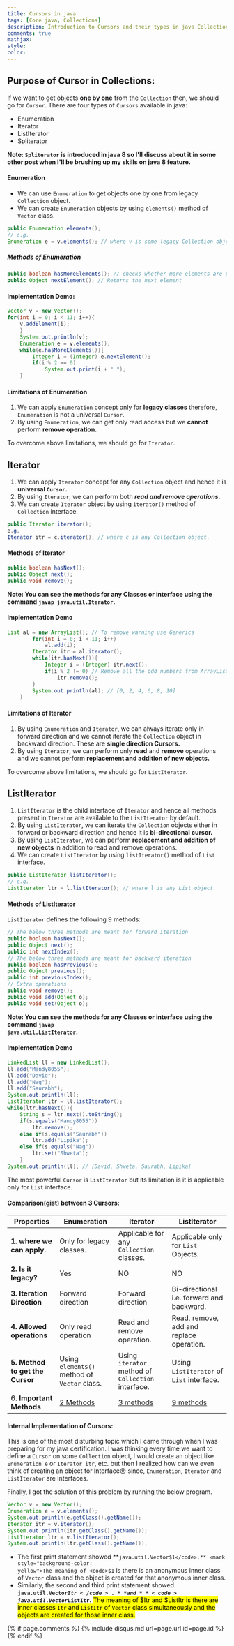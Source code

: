 ```yaml
---
title: Cursors in java
tags: [Core java, Collections]
description: Introduction to Cursors and their types in java Collections framework.
comments: true
mathjax:
style:
color:
---
```


## Purpose of Cursor in Collections:

If we want to get objects **one by one** from the `Collection` then, we should go for `Cursor`. There are four types of `Cursors` available in java:
- Enumeration
- Iterator
- ListIterator
- Spliterator

**Note: `Spliterator` is introduced in java 8 so I'll discuss about it in some other post when I'll be brushing up my skills on java 8 feature.**

#### Enumeration

- We can use `Enumeration` to get objects one by one from legacy `Collection` object.
- We can create `Enumeration` objects by using <code>elements()</code> method of `Vector` class.

```java
public Enumeration elements();
// e.g.
Enumeration e = v.elements(); // where v is some legacy Collection object
```

##### Methods of Enumeration

```java
public boolean hasMoreElements(); // checks whether more elements are present in the Collection.
public Object nextElement(); // Returns the next element
```

#### Implementation Demo:

```java
Vector v = new Vector();
for(int i = 0; i < 11; i++){
    v.addElement(i);
    }
    System.out.println(v);
    Enumeration e = v.elements();
    while(e.hasMoreElements()){
        Integer i = (Integer) e.nextElement();
        if(i % 2 == 0)
            System.out.print(i + " ");
    }
```

#### Limitations of Enumeration

1. We can apply `Enumeration` concept only for **legacy classes** therefore, `Enumeration` is not a universal `Cursor`.
2. By using `Enumeration`, we can get only read access but we **cannot** perform **remove operation.**

To overcome above limitations, we should go for `Iterator`.

## Iterator

1. We can apply `Iterator` concept for any `Collection` object and hence it is **universal `Cursor`.**
2. By using `Iterator`, we can perform both _**read and remove operations.**_
3. We can create `Iterator` object by using `iterator()` method of `Collection` interface.

```java
public Iterator iterator();
e.g.
Iterator itr = c.iterator(); // where c is any Collection object.
```

#### Methods of Iterator

```java
public boolean hasNext();
public Object next();
public void remove();
```
**Note: You can see the methods for any Classes or interface using the command <code>javap java.util.Iterator</code>.**

#### Implementation Demo

```java
List al = new ArrayList(); // To remove warning use Generics
        for(int i = 0; i < 11; i++)
            al.add(i);
        Iterator itr = al.iterator();
        while(itr.hasNext()){
            Integer i = (Integer) itr.next();
            if(i % 2 != 0) // Remove all the odd numbers from ArrayList al
                itr.remove();
        }
        System.out.println(al); // [0, 2, 4, 6, 8, 10]
    }
```

#### Limitations of Iterator

1. By using `Enumeration` and `Iterator`, we can always iterate only in forward direction and we cannot iterate the `Collection` object in backward direction. These are **single direction Cursors.**
2. By using `Iterator`, we can perform only **read** and **remove** operations and we cannot perform **replacement and addition of new objects.**

To overcome above limitations, we should go for `ListIterator`.

## ListIterator

1. `ListIterator` is the child interface of `Iterator` and hence all methods present in `Iterator` are available to the `ListIterator` by default.
2. By using `ListIterator`, we can iterate the `Collection` objects either in forward or backward direction and hence it is **bi-directional cursor.**
3. By using `ListIterator`, we can perform **replacement and addition of new objects** in addition to read and remove operations.
4. We can create `ListIterator` by using `listIterator()` method of `List` interface.

```java
public ListIterator listIterator();
// e.g.
ListIterator ltr = l.listIterator(); // where l is any List object.
```

#### Methods of ListIterator

`ListIterator` defines the following 9 methods:

```java
// The below three methods are meant for forward iteration
public boolean hasNext();
public Object next();
public int nextIndex();
// The below three methods are meant for backward iteration
public boolean hasPrevious();
public Object previous();
public int previousIndex();
// Extra operations
public void remove();
public void add(Object o);
public void set(Object o);
```

**Note: You can see the methods for any Classes or interface using the command <code>javap java.util.ListIterator</code>.**

#### Implementation Demo

```java
LinkedList ll = new LinkedList();
ll.add("Mandy8055");
ll.add("David");
ll.add("Nag");
ll.add("Saurabh");
System.out.println(ll);
ListIterator ltr = ll.listIterator();
while(ltr.hasNext()){
    String s = ltr.next().toString();
    if(s.equals("Mandy8055"))
        ltr.remove();
    else if(s.equals("Saurabh"))
        ltr.add("Lipika");
    else if(s.equals("Nag"))
        ltr.set("Shweta");
    }
System.out.println(ll); // [David, Shweta, Saurabh, Lipika]
```

The most powerful `Cursor` is `ListIterator` but its limitation is it is applicable only for `List` interface.

#### Comparison(gist) between 3 Cursors:

| Properties                      | Enumeration                                  | Iterator                                           | ListIterator                              |
| ------------------------------- | -------------------------------------------- | -------------------------------------------------- | ----------------------------------------- |
| **1. where we can apply.**      | Only for legacy classes.                     | Applicable for any `Collection` classes.           | Applicable only for `List` Objects.       |
| **2. Is it legacy?**            | Yes                                          | NO                                                 | NO                                        |
| **3. Iteration Direction**      | Forward direction                            | Forward direction                                  | Bi-directional i.e. forward and backward. |
| **4. Allowed operations**       | Only read operation                          | Read and remove operation.                         | Read, remove, add and replace operation.  |
| **5. Method to get the Cursor** | Using `elements()` method of `Vector` class. | Using `iterator` method of `Collection` interface. | Using `ListIterator` of `List` interface. |
| 6. **Important Methods**        | [2 Methods](#methods-of-enumeration)         | [3 methods](#methods-of-iterator)                  | [9 methods](#methods-of-listiterator)     |

#### Internal Implementation of Cursors:
This is one of the most disturbing topic which I came through when I was preparing for my java certification. I was thinking every time we want to define a `Cursor` on some `Collection` object, I would create an object like `Enumeration e` or `Iterator itr`, etc. but then I realized how can we even think of creating an object for Interface:dizzy_face: since, `Enumeration`, `Iterator` and `ListIterator` are Interfaces.

Finally, I got the solution of this problem by running the below program.

```java
Vector v = new Vector();
Enumeration e = v.elements();
System.out.println(e.getClass().getName());
Iterator itr = v.iterator();
System.out.println(itr.getClass().getName());
ListIterator ltr = v.listIterator();
System.out.println(ltr.getClass().getName());
```

- The first print statement showed **<code>java.util.Vector$1</code>.** <mark style="background-color: yellow">The meaning of <code>$1</code> is there is an anonymous inner class of <code>Vector</code> class and the object is created for that anonymous inner class.</mark>
- Similarly, the second and third print statement showed **<code>java.util.Vector$Itr</code>.** and **<code>java.util.Vector$ListItr</code>.** <mark style="background-color: yellow">The meaning of $Itr and $ListItr is there are inner classes <code>Itr</code> and <code>ListItr</code> of <code>Vector</code> class simultaneously and the objects are created for those inner class.</mark> 

{% if page.comments %} {% include disqus.md url=page.url id=page.id %} {% endif %}